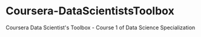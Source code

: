# Coursera-DataScientistsToolbox
Coursera Data Scientist's Toolbox - Course 1 of Data Science Specialization
